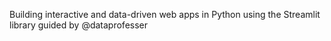 Building interactive and data-driven web apps in Python using the Streamlit library 
guided by @dataprofesser
